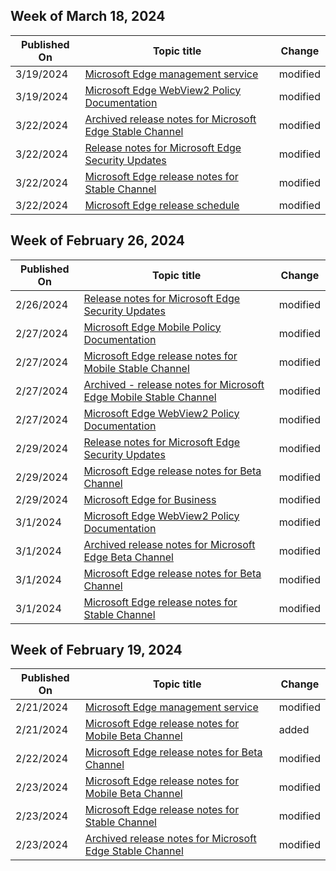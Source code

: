 <!-- This file is generated automatically each week. Changes made to this file will be overwritten.-->



## Week of March 18, 2024


| Published On |Topic title | Change |
|------|------------|--------|
| 3/19/2024 | [Microsoft Edge management service](/DeployEdge/microsoft-edge-management-service) | modified |
| 3/19/2024 | [Microsoft Edge WebView2 Policy Documentation](/DeployEdge/microsoft-edge-webview-policies) | modified |
| 3/22/2024 | [Archived release notes for Microsoft Edge Stable Channel](/DeployEdge/microsoft-edge-relnote-archive-stable-channel) | modified |
| 3/22/2024 | [Release notes for Microsoft Edge Security Updates](/DeployEdge/microsoft-edge-relnotes-security) | modified |
| 3/22/2024 | [Microsoft Edge release notes for Stable Channel](/DeployEdge/microsoft-edge-relnote-stable-channel) | modified |
| 3/22/2024 | [Microsoft Edge release schedule](/DeployEdge/microsoft-edge-release-schedule) | modified |


## Week of February 26, 2024


| Published On |Topic title | Change |
|------|------------|--------|
| 2/26/2024 | [Release notes for Microsoft Edge Security Updates](/DeployEdge/microsoft-edge-relnotes-security) | modified |
| 2/27/2024 | [Microsoft Edge Mobile Policy Documentation](/DeployEdge/microsoft-edge-mobile-policies) | modified |
| 2/27/2024 | [Microsoft Edge release notes for Mobile Stable Channel](/DeployEdge/microsoft-edge-relnote-mobile-stable-channel) | modified |
| 2/27/2024 | [Archived - release notes for Microsoft Edge Mobile Stable Channel](/DeployEdge/microsoft-edge-relnote-archive-mobile-stable-channel) | modified |
| 2/27/2024 | [Microsoft Edge WebView2 Policy Documentation](/DeployEdge/microsoft-edge-webview-policies) | modified |
| 2/29/2024 | [Release notes for Microsoft Edge Security Updates](/DeployEdge/microsoft-edge-relnotes-security) | modified |
| 2/29/2024 | [Microsoft Edge release notes for Beta Channel](/DeployEdge/microsoft-edge-relnote-beta-channel) | modified |
| 2/29/2024 | [Microsoft Edge for Business](/DeployEdge/microsoft-edge-for-business) | modified |
| 3/1/2024 | [Microsoft Edge WebView2 Policy Documentation](/DeployEdge/microsoft-edge-webview-policies) | modified |
| 3/1/2024 | [Archived release notes for Microsoft Edge Beta Channel](/DeployEdge/microsoft-edge-relnote-archive-beta-channel) | modified |
| 3/1/2024 | [Microsoft Edge release notes for Beta Channel](/DeployEdge/microsoft-edge-relnote-beta-channel) | modified |
| 3/1/2024 | [Microsoft Edge release notes for Stable Channel](/DeployEdge/microsoft-edge-relnote-stable-channel) | modified |


## Week of February 19, 2024


| Published On |Topic title | Change |
|------|------------|--------|
| 2/21/2024 | [Microsoft Edge management service](/DeployEdge/microsoft-edge-management-service) | modified |
| 2/21/2024 | [Microsoft Edge release notes for Mobile Beta Channel](/DeployEdge/microsoft-edge-relnote-mobile-beta-channel) | added |
| 2/22/2024 | [Microsoft Edge release notes for Beta Channel](/DeployEdge/microsoft-edge-relnote-beta-channel) | modified |
| 2/23/2024 | [Microsoft Edge release notes for Mobile Beta Channel](/DeployEdge/microsoft-edge-relnote-mobile-beta-channel) | modified |
| 2/23/2024 | [Microsoft Edge release notes for Stable Channel](/DeployEdge/microsoft-edge-relnote-stable-channel) | modified |
| 2/23/2024 | [Archived release notes for Microsoft Edge Stable Channel](/DeployEdge/microsoft-edge-relnote-archive-stable-channel) | modified |

